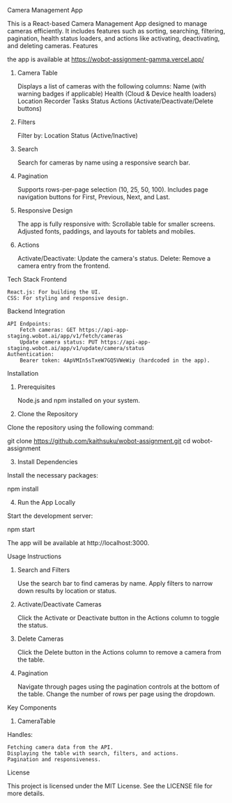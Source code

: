 Camera Management App

This is a React-based Camera Management App designed to manage cameras efficiently. It includes features such as sorting, searching, filtering, pagination, health status loaders, and actions like activating, deactivating, and deleting cameras.
Features

the app is available at https://wobot-assignment-gamma.vercel.app/

1. Camera Table

    Displays a list of cameras with the following columns:
        Name (with warning badges if applicable)
        Health (Cloud & Device health loaders)
        Location
        Recorder
        Tasks
        Status
        Actions (Activate/Deactivate/Delete buttons)

2. Filters

    Filter by:
        Location
        Status (Active/Inactive)

3. Search

    Search for cameras by name using a responsive search bar.

4. Pagination

    Supports rows-per-page selection (10, 25, 50, 100).
    Includes page navigation buttons for First, Previous, Next, and Last.

5. Responsive Design

    The app is fully responsive with:
        Scrollable table for smaller screens.
        Adjusted fonts, paddings, and layouts for tablets and mobiles.

6. Actions

    Activate/Deactivate: Update the camera's status.
    Delete: Remove a camera entry from the frontend.

Tech Stack
Frontend

    React.js: For building the UI.
    CSS: For styling and responsive design.

Backend Integration

    API Endpoints:
        Fetch cameras: GET https://api-app-staging.wobot.ai/app/v1/fetch/cameras
        Update camera status: PUT https://api-app-staging.wobot.ai/app/v1/update/camera/status
    Authentication:
        Bearer token: 4ApVMIn5sTxeW7GQ5VWeWiy (hardcoded in the app).

Installation
1. Prerequisites

    Node.js and npm installed on your system.


2. Clone the Repository

Clone the repository using the following command:

git clone https://github.com/kaithsuku/wobot-assignment.git
cd wobot-assignment

3. Install Dependencies

Install the necessary packages:

npm install

4. Run the App Locally

Start the development server:

npm start

The app will be available at http://localhost:3000.

Usage Instructions
1. Search and Filters

    Use the search bar to find cameras by name.
    Apply filters to narrow down results by location or status.

2. Activate/Deactivate Cameras

    Click the Activate or Deactivate button in the Actions column to toggle the status.

3. Delete Cameras

    Click the Delete button in the Actions column to remove a camera from the table.

4. Pagination

    Navigate through pages using the pagination controls at the bottom of the table.
    Change the number of rows per page using the dropdown.


Key Components
1. CameraTable

Handles:

    Fetching camera data from the API.
    Displaying the table with search, filters, and actions.
    Pagination and responsiveness.



License

This project is licensed under the MIT License. See the LICENSE file for more details.